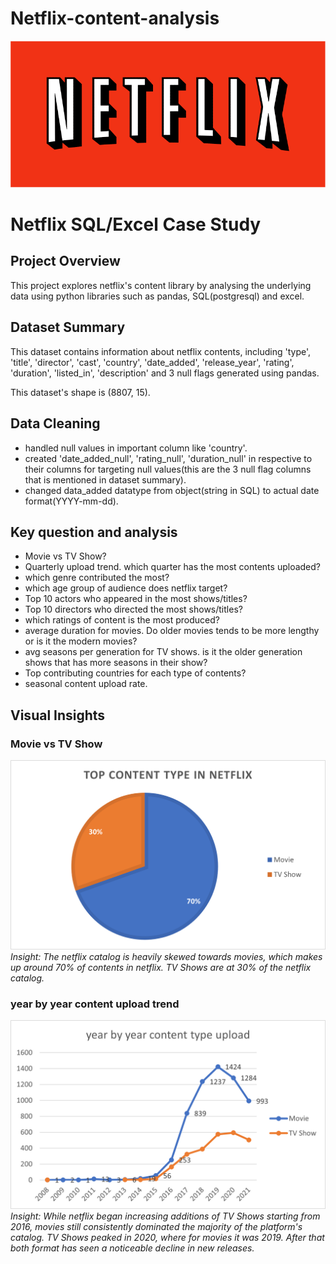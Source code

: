 # Netflix-content-analysis
![](pngs/image-12.png)

# Netflix SQL/Excel Case Study

## Project Overview
This project explores netflix's content library by analysing the underlying data using python libraries such as pandas, SQL(postgresql) and excel.

## Dataset Summary
This dataset contains information about netflix contents, including 'type', 'title', 'director', 'cast', 'country', 'date_added', 'release_year', 'rating', 'duration', 'listed_in', 'description' and 3 null flags generated using pandas.

This dataset's shape is (8807, 15).


## Data Cleaning
- handled null values in important column like 'country'.
- created 'date_added_null', 'rating_null', 'duration_null' in respective to their columns for targeting null values(this are the 3 null flag columns that is mentioned in dataset summary). 
- changed data_added datatype from object(string in SQL) to actual date format(YYYY-mm-dd).


## Key question and analysis
- Movie vs TV Show?
- Quarterly upload trend. which quarter has the most contents uploaded?
- which genre contributed the most?
- which age group of audience does netflix target?
- Top 10 actors who appeared in the most shows/titles?
- Top 10 directors who directed the most shows/titles?
- which ratings of content is the most produced?
- average duration for movies. Do older movies tends to be more lengthy or is it the modern movies?
- avg seasons per generation for TV shows. is it the older generation shows that has more seasons in their show?
- Top contributing countries for each type of contents?
- seasonal content upload rate.


## Visual Insights

### Movie vs TV Show
![Content Type Distribution](pngs/movie%20vs%20tv%20show.png)
_Insight: The netflix catalog is heavily skewed towards movies, which makes up around 70% of contents in netflix. TV Shows are at 30% of the netflix catalog._

### year by year content upload trend
![year progression of content types](pngs/year%20by%20year%20content%20type%20upload.png)
_Insight: While netflix began increasing additions of TV Shows starting from 2016, movies still consistently dominated the majority of the platform's catalog. TV Shows peaked in 2020, where for movies it was 2019. After that both format has seen a noticeable decline in new releases._

